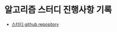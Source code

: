 # 알고리즘 스터디 진행사항 기록
- [스터디 github repository](https://github.com/pro00er/algorithmSolution)




    
